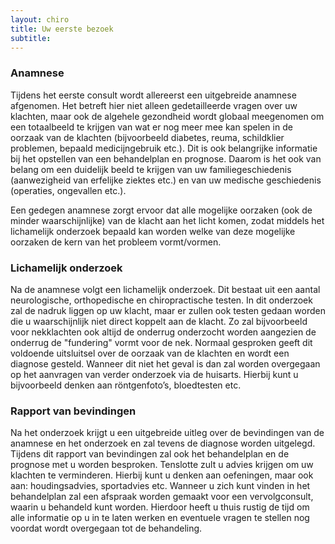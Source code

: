 ```yaml
---
layout: chiro
title: Uw eerste bezoek
subtitle: 
---
```

### Anamnese

Tijdens het eerste consult wordt allereerst een uitgebreide anamnese afgenomen. Het betreft hier niet alleen gedetailleerde vragen over uw klachten, maar ook de algehele gezondheid wordt globaal meegenomen om een totaalbeeld te krijgen van wat er nog meer mee kan spelen in de oorzaak van de klachten (bijvoorbeeld diabetes, reuma, schildklier problemen, bepaald medicijngebruik etc.). Dit is ook belangrijke informatie bij het opstellen van een behandelplan en prognose. Daarom is het ook van belang om een duidelijk beeld te krijgen van uw familiegeschiedenis (aanwezigheid van erfelijke ziektes etc.) en van uw medische geschiedenis (operaties, ongevallen etc.).

Een gedegen anamnese zorgt ervoor dat alle mogelijke oorzaken (ook de minder waarschijnlijke) van de klacht  aan het licht komen, zodat middels het lichamelijk onderzoek bepaald kan worden welke van deze mogelijke oorzaken de kern van het probleem vormt/vormen.

### Lichamelijk onderzoek

Na de anamnese volgt een lichamelijk onderzoek. Dit bestaat uit een aantal neurologische, orthopedische en chiropractische testen. In dit onderzoek zal de nadruk liggen op uw klacht, maar er zullen ook testen gedaan worden die u waarschijnlijk niet direct koppelt aan de klacht. Zo zal bijvoorbeeld voor nekklachten ook altijd de onderrug onderzocht worden aangezien de onderrug de "fundering" vormt voor de nek. Normaal gesproken geeft dit voldoende uitsluitsel over de oorzaak van de klachten en wordt een diagnose gesteld. Wanneer dit niet het geval is dan zal worden overgegaan op het aanvragen van verder onderzoek via de huisarts. Hierbij kunt u bijvoorbeeld denken aan röntgenfoto’s, bloedtesten etc.

### Rapport van bevindingen

Na het onderzoek krijgt u een uitgebreide uitleg over de bevindingen van de anamnese en het onderzoek en zal tevens de diagnose worden uitgelegd. Tijdens dit rapport van bevindingen zal ook het behandelplan en de prognose met u worden  besproken. Tenslotte zult u advies krijgen om uw klachten te verminderen. Hierbij kunt u denken aan oefeningen, maar ook aan: houdingsadvies, sportadvies etc. Wanneer u zich kunt vinden in het behandelplan zal een afspraak worden gemaakt voor een vervolgconsult, waarin u behandeld kunt worden. Hierdoor heeft u thuis rustig de tijd om alle informatie op u in te laten werken en eventuele vragen te stellen nog voordat wordt overgegaan tot de behandeling.